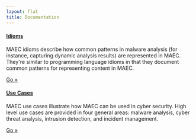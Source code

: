 ```yaml
---
layout: flat
title: Documentation
---
```


<div class="row">
  <div class="col-md-6">
    <div class="well">
      <h4><a href="idioms">Idioms</a></h4>
      <p>MAEC idioms describe how common patterns in malware analysis (for instance, capturing dynamic analysis results) are represented in MAEC. They're similar to programming language idioms in that they document common patterns for representing content in MAEC.</p>
      <a class="btn btn-primary" href="idioms">Go »</a>
    </div>
    <div class="well">
      <h4><a href="use_cases">Use Cases</a></h4>
      <p>MAEC use cases illustrate how MAEC can be used in cyber security.  High level use cases are provided in four general areas:  malware analysis, cyber threat analysis, intrusion detection, and incident management.</p>
      <a class="btn btn-primary" href="use_cases">Go »</a>
    </div>
  </div>
</div>